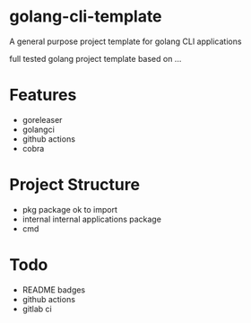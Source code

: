 # golang-cli-template
A general purpose  project template for golang CLI applications

full tested golang project template based on ...

# Features
- goreleaser
- golangci
- github actions
- cobra

# Project Structure
- pkg package ok to import
- internal internal applications package
- cmd 

# Todo
- README badges
- github actions
- gitlab ci 

